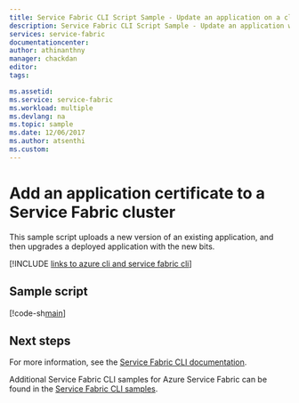```yaml
---
title: Service Fabric CLI Script Sample - Update an application on a cluster
description: Service Fabric CLI Script Sample - Update an application with a new version. This example also upgrades a deployed application with the new bits.
services: service-fabric
documentationcenter: 
author: athinanthny
manager: chackdan
editor: 
tags: 

ms.assetid: 
ms.service: service-fabric
ms.workload: multiple
ms.devlang: na
ms.topic: sample
ms.date: 12/06/2017
ms.author: atsenthi
ms.custom: 
---
```


# Add an application certificate to a Service Fabric cluster

This sample script uploads a new version of an existing application, and then upgrades a deployed application with the new bits.

[!INCLUDE [links to azure cli and service fabric cli](../../../includes/service-fabric-sfctl.md)]

## Sample script

[!code-sh[main](../../../cli_scripts/service-fabric/upgrade-application/upgrade-application.sh "Upload and update an application on a Service Fabric cluster")]

## Next steps

For more information, see the [Service Fabric CLI documentation](../service-fabric-cli.md).

Additional Service Fabric CLI samples for Azure Service Fabric can be found in the [Service Fabric CLI samples](../samples-cli.md).
